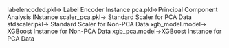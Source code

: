 
labelencoded.pkl-> Label Encoder Instance
pca.pkl->Principal Component Analysis INstance
scaler_pca.pkl-> Standard Scaler for PCA Data
stdscaler.pkl-> Standard Scaler for Non-PCA Data
xgb_model.model-> XGBoost Instance for Non-PCA Data
xgb_pca.model->XGBoost Instance for PCA Data
